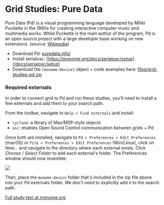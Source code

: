 # Grid Studies: Pure Data

Pure Data (Pd) is a visual programming language developed by Miller Puckette in the 1990s for creating interactive computer music and multimedia works. While Puckette is the main author of the program, Pd is an open source project with a large developer base working on new extensions. (source: [Wikipedia](http://en.wikipedia.org/wiki/Pure_Data))

- Download Pd: [puredata.info/](https://puredata.info/downloads/pure-data)
- Install serialosc: [https://monome.org/docs/serialosc/setup](/docs/serialosc/setup)
- Download the `[monome-device]` object + code examples here: [files/grid-studies-pd.zip](https://monome.org/docs/grid/studies/pd/files/grid-studies-pd.zip)

### Required externals

In order to connect grid to Pd and run these studies, you'll need to install a few externals and add them to your search path.

From the toolbar, navigate to `Help > Find externals` and install:

- `cyclone`: a library of Max/MSP-style objects
- `osc`: enables Open Sound Control communication between grids + Pd

Once both are installed, navigate to `Pd > Preferences > Edit Preferences` (macOS) or `File > Preferences > Edit Preferences` (Win/Linux), click on *New...* and navigate to the directory where each external exists. Click *Choose* / *Select Folder* to add each external's folder. The Preferences window should now resemble:

![](https://monome.org/docs/grid/studies/pd/images/pd-preferences.png)

Then, place the `monome-device` folder that's included in the zip file above into your Pd externals folder. We don't need to explicitly add it to the search path.

[Full study text at monome.org](https://monome.org/docs/grid/studies/pd/)
